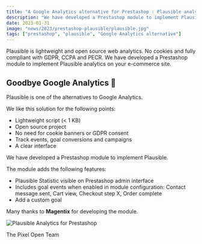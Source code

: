 ```yaml
---
title: "A Google Analytics alternative for Prestashop : Plausible analytics"
description: "We have developed a Prestashop module to implement Plausible analytics on your e-commerce site."
date: 2023-01-31
image: "news/2023/prestashop-plausible/plausible.jpg"
tags: ["prestashop", "plausible", "Google Analytics alternative"]
---
```

Plausible is lightweight and open source web analytics. No cookies and fully compliant with GDPR, CCPA and PECR. We have developed a Prestashop module to implement Plausible analytics on your e-commerce site.
<!-- break -->

## Goodbye Google Analytics 🤗

Plausible is one of the alternatives to Google Analytics.

We like this solution for the following points:

- Lightweight script  (< 1 KB)
- Open source project
- No need for cookie banners or GDPR consent
- Track events, goal conversions and campaigns
- A clear interface

We have developed a Prestashop module to implement Plausible.

The module adds the following features:

- Plausible Statistic visible on Prestashop admin interface
- Includes goal events when enabled in module configuration: Contact message sent, Cart view, Checkout step X, Order complete
- Add a custom goal


Many thanks to **Magentix** for developing the module.

![Plausible Analytics for Prestashop](/projects/plausible-prestashop/screenshot.png)

The Pixel Open Team

